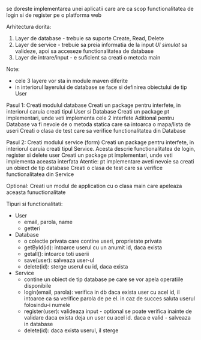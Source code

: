 se doreste implementarea unei aplicatii care are ca scop functionalitatea de login si de register pe o platforma web

Arhitectura dorita:
1. Layer de database - trebuie sa suporte Create, Read, Delete
2. Layer de service - trebuie sa preia informatia de la input *UI simulat* sa valideze, apoi sa acceseze functionalitatea de database
3. Layer de intrare/input - e suficient sa creati o metoda main

Note:
- cele 3 layere vor sta in module maven diferite
- in interiorul layerului de database se face si definirea obiectului de tip User

Pasul 1:
Creati modulul database
Creati un package pentru interfete, in interiorul caruia creati tipul User si Database
Creati un package pt implementari, unde veti implementa cele 2 interfete
Aditional pentru Database va fi nevoie de o metoda statica care sa intoarca o mapa/lista de useri
Creati o clasa de test care sa verifice functionalitatea din Database

Pasul 2:
Creati modulul service (form) 
Creati un package pentru interfete, in interiorul caruia creati tipul Service. Acesta descrie functionalitatea de login, register si delete user
Creati un package pt implementari, unde veti implementa aceasta interfata
Atentie: pt implementare aveti nevoie sa creati un obiect de tip database
Creati o clasa de test care sa verifice functionalitatea din Service

Optional:
Creati un modul de application cu o clasa main care apeleaza aceasta funuctionalitate

Tipuri si functionalitati:
- User
	- email, parola, name
	- getteri
- Database
	- o colectie privata care contine useri, proprietate privata
	- getById(id): intoarce userul cu un anumit id, daca exista
	- getall(): intoarce toti userii
	- save(user): salveaza user-ul 
	- delete(id): sterge userul cu id, daca exista
- Service
	- contine un obiect de tip database pe care se vor apela operatiile disponibile
	- login(email, parola): verifica in db daca exista user cu acel id, il intoarce ca sa verifice parola de pe el. in caz de succes saluta userul folosindu-i numele
	- register(user): valideaza input - optional se poate verifica inainte de validare daca exista deja un user cu acel id. daca e valid - salveaza in database
	- delete(id): daca exista userul, il sterge